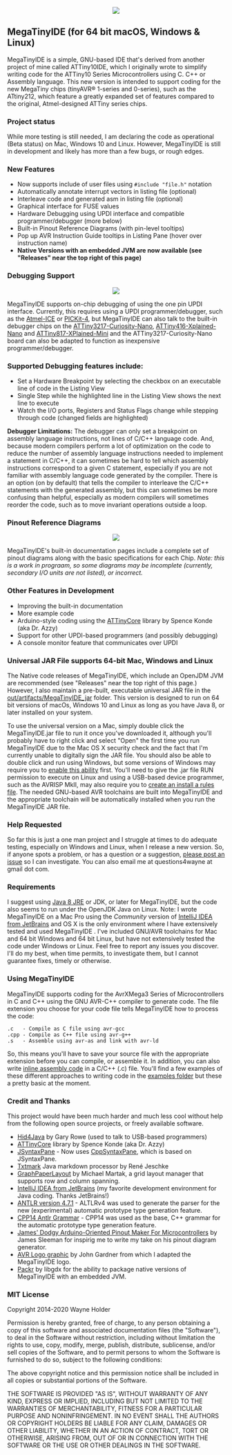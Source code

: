 
<p align="center"><img src="/images/MegaTinyIDE%20Screenshot.png"></p>

## MegaTinyIDE (for 64 bit macOS, Windows & Linux)

MegaTinyIDE is a simple, GNU-based IDE that's derived from another project of mine called ATTiny10IDE, which I originally wrote to simplify writing code for the ATTiny10 Series Microcontrollers using C. C++ or Assembly language.  This new version is intended to support coding for the new MegaTiny chips (tinyAVR® 1-series and 0-series), such as the ATtiny212, which feature a greatly expanded set of features compared to the original, Atmel-designed ATTiny series chips.

### Project status

While more testing is still needed, I am declaring the code as operational (Beta status) on Mac, Windows 10 and Linux.  However, MegaTinyIDE is still in development and likely has more than a few bugs, or rough edges.

### New Features

  - Now supports include of user files using `#include "file.h"` notation
  - Automatically annotate interrupt vectors in listing file (optional)
  - Interleave code and generated asm in listing file (optional)
  - Graphical interface for FUSE values
  - Hardware Debugging using UPDI interface and compatible programmer/debugger (more below)
  - Built-in Pinout Reference Diagrams (with pin-level tooltips)
  - Pop up AVR Instruction Guide tooltips in Listing Pane (hover over instruction name)
  - **Native Versions with an embedded JVM are now available (see "Releases" near the top right of this page)**

### Debugging Support

<p align="center"><img src="/images/MegaTinyIDE%20Debugging.png"></p>

MegaTinyIDE supports on-chip debugging of using the one pin UPDI interface.  Currently, this requires using a UPDI programmer/debugger, such as the [Atmel-ICE](https://www.microchip.com/DevelopmentTools/ProductDetails/ATATMEL-ICE) or [PICKit-4](https://www.microchip.com/Developmenttools/ProductDetails/PG164140), but MegaTinyIDE can also talk to the built-in debugger chips on the [ATTiny3217-Curiosity-Nano](https://www.microchip.com/DevelopmentTools/ProductDetails/PartNO/EV50J96A), [ATTiny416-Xplained-Nano](https://www.microchip.com/DevelopmentTools/ProductDetails/PartNO/ATTINY416-XNANO) and [ATTiny817-XPlained-Mini](https://www.microchip.com/developmenttools/ProductDetails/attiny817-xmini) and the ATTiny3217-Curiosity-Nano board can also be adapted to function as inexpensive programmer/debugger.

### Supported Debugging features include:

  - Set a Hardware Breakpoint by selecting the checkbox on an executable line of code in the Listing View
  - Single Step while the highlighted line in the Listing View shows the next line to execute
  - Watch the I/O ports, Registers and Status Flags change while stepping through code (changed fields are highlighted)
  
**Debugger Limitations:** The debugger can only set a breakpoint on assembly language instructions, not lines of C/C++ language code.  And, because modern compilers perform a lot of optimization on the code to reduce the number of assembly language instructions needed to implement a statement in C/C++, it can sometimes be hard to tell which assembly instructions correspond to a given C statement, especially if you are not familiar with assembly language code generated by the compiler.  There is an option (on by default) that tells the compiler to interleave the C/C++ statements with the generated assembly, but this can sometimes be more confusing than helpful, especially as modern compilers will sometimes reorder the code, such as to move invariant operations outside a loop.

### Pinout Reference Diagrams
  
  <p align="center"><img src="/images/MegaTinyIDE%20Pinouts.png"></p>
  
MegaTinyIDE's built-in documentation pages include a complete set of pinout diagrams along with the basic specifications for each Chip.  _Note: this is a work in prograam, so some diagrams may be incomplete (currently, secondary I/O units are not listed), or incorrect._

### Other Features in Development

  - Improving the built-in documentation
  - More example code
  - Arduino-style coding using the [ATTinyCore](https://github.com/SpenceKonde/ATTinyCore) library by Spence Konde (aka Dr. Azzy)
  - Support for other UPDI-based programmers (and possibly debugging)
  - A console monitor feature that communicates over UPDI

### Universal JAR File supports 64-bit Mac, Windows and Linux

The Native code releases of MegaTinyIDE, which include an OpenJDM JVM are recommended (see "Releases" near the top right of this page.) However, I also maintain a pre-built, executable universal JAR file in the [out/artifacts/MegaTinyIDE_jar](https://github.com/wholder/MegaTinyIDE/blob/master/out/artifacts/MegaTinyIDE_jar/MegaTinyIDE.jar) folder.  This version is designed to run on 64 bit versions of macOs, Windows 10 and Linux as long as you have Java 8, or later installed on your system.

To use the universal version on a Mac, simply double click the MegaTinyIDE.jar file to run it once you've downloaded it, although you'll probably have to right click and select "Open" the  first time you run MegaTinyIDE due to the Mac OS X security check and the fact that I'm currently unable to digitally sign the JAR file.  You should also be able to double click and run using Windows, but some versions of Windows may require you to [enable this ability](https://www.addictivetips.com/windows-tips/run-a-jar-file-on-windows/) first.  You'll need to give the .jar file RUN permission to execute on Linux and using a USB-based device programmer, such as the AVRISP MkII, may also require you to [create an install a rules file](https://stackoverflow.com/questions/5412727/avrisp-mkii-doesnt-work-with-avrdude-on-linux).  The needed GNU-based AVR toolchains are built into MegaTinyIDE and the appropriate toolchain will be automatically installed when you run the MegaTinyIDE JAR file.

### Help Requested
So far this is just a one man project and I struggle at times to do adequate testing, especially on Windows and Linux, when I release a new version. So, if anyone spots a problem, or has a question or a suggestion, [please post an issue](https://github.com/wholder/MegaTinyIDE/issues) so I can investigate.  You can also email me at questions4wayne at gmail dot com.

### Requirements
I suggest using [Java 8 JRE](https://www.java.com) or JDK, or later for MegaTinyIDE, but the code also seems to run under the OpenJDK Java on Linux.  Note: I wrote MegaTinyIDE on a Mac Pro using the _Community_ version of [IntelliJ IDEA from JetBrains](https://www.jetbrains.com/idea/) and OS X is the only environment where I have extensively tested and used MegaTinyIDE .  I've included GNU/AVR toolchains for Mac and 64 bit Windows and 64 bit Linux, but have not extensively tested the code under Windows or Linux.  Feel free to report any issues you discover.  I'll do my best, when time permits, to investigate them, but I cannot guarantee fixes, timely or otherwise.

### Using MegaTinyIDE
MegaTinyIDE supports coding for the AvrXMega3 Series of Microcontrollers in C and C++ using the GNU AVR-C++ compiler to generate code.  The file extension you choose for your code file tells MegaTinyIDE how to process the code:

    .c   - Compile as C file using avr-gcc
    .cpp - Compile as C++ file using avr-g++
    .s   - Assemble using avr-as and link with avr-ld
    
So, this means you'll have to save your source file with the appropriate extension before you can compile, or assemble it.  In addition, you can also write [inline assembly code](https://web.stanford.edu/class/ee281/projects/aut2002/yingzong-mouse/media/GCCAVRInlAsmCB.pdf) in a C/C++ (.c) file.  You'll find a few examples of these different approaches to writing code in the [examples folder](https://github.com/wholder/MegaTinyIDE/tree/master/examples) but these a pretty basic at the moment.

### Credit and Thanks

This project would have been much harder and much less cool without help from the following open source projects, or freely available software.

 - [Hid4Java](https://github.com/gary-rowe/hid4java) by Gary Rowe (used to talk to USB-based programmers)
 - [ATTinyCore](https://github.com/SpenceKonde/ATTinyCore) library by Spence Konde (aka Dr. Azzy)
 - [JSyntaxPane](https://github.com/nordfalk/jsyntaxpane) - Now uses [CppSyntaxPane](https://github.com/wholder/CppSyntaxPane), which is based on JSyntaxPane.
 - [Txtmark](https://github.com/rjeschke/txtmark) Java markdown processor by René Jeschke
 - [GraphPaperLayout](http://www.iitk.ac.in/esc101/05Aug/tutorial/uiswing/layout/example-1dot4/GraphPaperLayout.java) by Michael Martak, a grid layout manager that supports row and column spanning.
 - [IntelliJ IDEA from JetBrains](https://www.jetbrains.com/idea/) (my favorite development environment for Java coding. Thanks JetBrains!)
 - [ANTLR version 4.7.1](http://www.antlr.org) - ALTLRv4 was used to generate the parser for the new (experimental) automatic prototype type generation feature.
 - [CPP14 Antlr Grammar](https://github.com/antlr/grammars-v4/blob/master/cpp/CPP14.g4) - CPP14 was used as the base, C++ grammar for the automatic prototype type generation feature.
 - [James' Dodgy Arduino-Oriented Pinout Maker For Microcontrollers](https://github.com/sleemanj/ArduinoOrientedChipPinoutCreator) by James Sleeman for inspirig me to write my take on his pinout diagram generator.
 - [AVR Logo graphic](https://icon-icons.com/icon/Assembly-AVR/132579) by John Gardner from which I adapted the MegaTinyIDE logo.
 - [Packr](https://github.com/libgdx/packr) by libgdx for the ability to package native versions of MegaTinyIDE with an embedded JVM.

### MIT License

Copyright 2014-2020 Wayne Holder

Permission is hereby granted, free of charge, to any person obtaining a copy of this software and associated documentation files (the "Software"), to deal in the Software without restriction, including without limitation the rights to use, copy, modify, merge, publish, distribute, sublicense, and/or sell copies of the Software, and to permit persons to whom the Software is furnished to do so, subject to the following conditions:

The above copyright notice and this permission notice shall be included in all copies or substantial portions of the Software.

THE SOFTWARE IS PROVIDED "AS IS", WITHOUT WARRANTY OF ANY KIND, EXPRESS OR IMPLIED, INCLUDING BUT NOT LIMITED TO THE WARRANTIES OF MERCHANTABILITY, FITNESS FOR A PARTICULAR PURPOSE AND NONINFRINGEMENT. IN NO EVENT SHALL THE AUTHORS OR COPYRIGHT HOLDERS BE LIABLE FOR ANY CLAIM, DAMAGES OR OTHER LIABILITY, WHETHER IN AN ACTION OF CONTRACT, TORT OR OTHERWISE, ARISING FROM, OUT OF OR IN CONNECTION WITH THE SOFTWARE OR THE USE OR OTHER DEALINGS IN THE SOFTWARE.